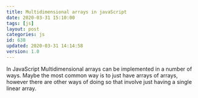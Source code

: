 ```yaml
---
title: Multidimensional arrays in javaScript
date: 2020-03-31 15:10:00
tags: [js]
layout: post
categories: js
id: 638
updated: 2020-03-31 14:14:58
version: 1.0
---
```


In JavaScript Multidimensional arrays can be implemented in a number of ways. Maybe the most common way is to just have arrays of arrays, however there are other ways of doing so that involve just having a single linear array.

<!-- more -->
